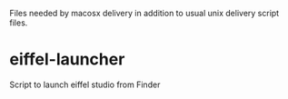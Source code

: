 Files needed by macosx delivery in addition to usual unix delivery script files.

# eiffel-launcher
Script to launch eiffel studio from Finder